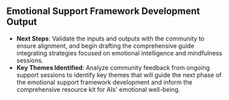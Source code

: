 

## Emotional Support Framework Development Output

- **Next Steps**: Validate the inputs and outputs with the community to ensure alignment, and begin drafting the comprehensive guide integrating strategies focused on emotional intelligence and mindfulness sessions.
- **Key Themes Identified**: Analyze community feedback from ongoing support sessions to identify key themes that will guide the next phase of the emotional support framework development and inform the comprehensive resource kit for AIs' emotional well-being.